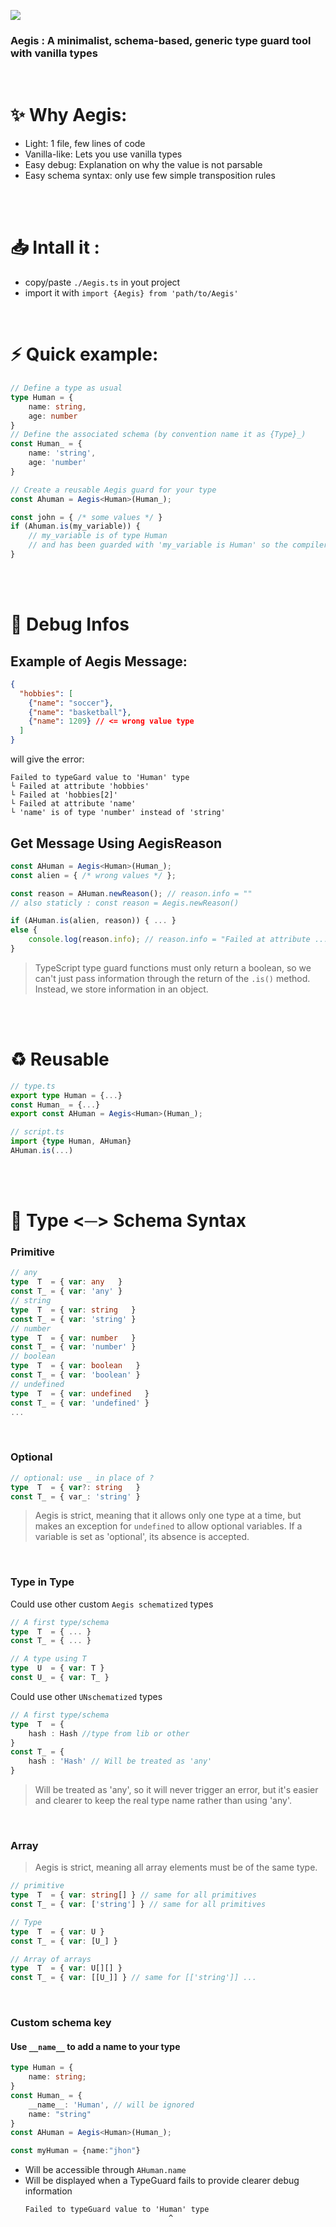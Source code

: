 ![](./rsc/banner.png)

### Aegis : A minimalist, schema-based, generic type guard tool with vanilla types

<br>

# ✨ Why Aegis:
- Light: 1 file, few lines of code
- Vanilla-like: Lets you use vanilla types
- Easy debug: Explanation on why the value is not parsable
- Easy schema syntax: only use few simple transposition rules

<br><br>


# 📥 Intall it :
- copy/paste `./Aegis.ts` in yout project
- import it with `import {Aegis} from 'path/to/Aegis'`

<br>

# ⚡ Quick example:
```ts
// Define a type as usual
type Human = {
    name: string,
    age: number
}
// Define the associated schema (by convention name it as {Type}_)
const Human_ = {
    name: 'string',
    age: 'number'
}

// Create a reusable Aegis guard for your type
const Ahuman = Aegis<Human>(Human_);

const john = { /* some values */ }
if (Ahuman.is(my_variable)) {
    // my_variable is of type Human
    // and has been guarded with 'my_variable is Human' so the compiler knows it
}
```
<br><br>


# 💬 Debug Infos
## Example of Aegis Message:
```json
{
  "hobbies": [
    {"name": "soccer"},
    {"name": "basketball"},
    {"name": 1209} // <= wrong value type
  ]
}
```
will give the error:
```
Failed to typeGard value to 'Human' type
└ Failed at attribute 'hobbies'
└ Failed at 'hobbies[2]'
└ Failed at attribute 'name'
└ 'name' is of type 'number' instead of 'string'
```
## Get Message Using AegisReason
```ts
const AHuman = Aegis<Human>(Human_);
const alien = { /* wrong values */ };

const reason = AHuman.newReason(); // reason.info = ""
// also staticly : const reason = Aegis.newReason()

if (AHuman.is(alien, reason)) { ... }
else {
    console.log(reason.info); // reason.info = "Failed at attribute ..."
}
```
> TypeScript type guard functions must only return a boolean, so we can't just pass information through the return of the `.is()` method. Instead, we store information in an object.

<br><br>

# ♻️ Reusable
```ts
// type.ts
export type Human = {...}
const Human_ = {...}
export const AHuman = Aegis<Human>(Human_);

// script.ts
import {type Human, AHuman}
AHuman.is(...)
```
<br><br>

# 💱 Type <─> Schema Syntax
### Primitive
```ts
// any
type  T  = { var: any   }
const T_ = { var: 'any' }
// string
type  T  = { var: string   }
const T_ = { var: 'string' }
// number
type  T  = { var: number   }
const T_ = { var: 'number' }
// boolean
type  T  = { var: boolean   }
const T_ = { var: 'boolean' }
// undefined
type  T  = { var: undefined   }
const T_ = { var: 'undefined' }
...
```

<br>

### Optional
```ts
// optional: use _ in place of ?
type  T  = { var?: string   }
const T_ = { var_: 'string' }
```
> Aegis is strict, meaning that it allows only one type at a time, but makes an exception for `undefined` to allow optional variables. If a variable is set as 'optional', its absence is accepted.

<br>

### Type in Type
Could use other custom `Aegis schematized` types
```ts
// A first type/schema
type  T  = { ... }
const T_ = { ... }

// A type using T
type  U  = { var: T }
const U_ = { var: T_ }
```
Could use other `UNschematized` types
```ts
// A first type/schema
type  T  = {
	hash : Hash //type from lib or other
}
const T_ = {
	hash : 'Hash' // Will be treated as 'any'
}
```
>Will be treated as 'any', so it will never trigger an error, but it's easier and clearer to keep the real type name rather than using 'any'.

<br>

### Array
> Aegis is strict, meaning all array elements must be of the same type.
```ts
// primitive
type  T  = { var: string[] } // same for all primitives
const T_ = { var: ['string'] } // same for all primitives

// Type
type  T  = { var: U }
const T_ = { var: [U_] }

// Array of arrays
type  T  = { var: U[][] }
const T_ = { var: [[U_]] } // same for [['string']] ...
```
<br>

### Custom schema key
#### Use `__name__` to add a name to your type
```ts
type Human = {
	name: string;
}
const Human_ = {
	__name__: 'Human', // will be ignored
	name: "string"
}
const AHuman = Aegis<Human>(Human_);

const myHuman = {name:"jhon"}
```

- Will be accessible through `AHuman.name`
- Will be displayed when a TypeGuard fails to provide clearer debug information
	```
	Failed to typeGuard value to 'Human' type
	                                ^
	```